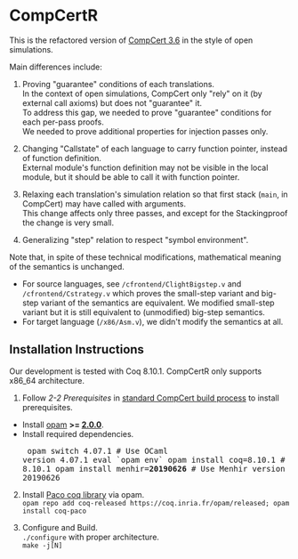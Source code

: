 # CompCertR
This is the refactored version of [CompCert 3.6](https://github.com/AbsInt/CompCert/tree/v3.6) in the style of open simulations.

Main differences include:  

1) Proving "guarantee" conditions of each translations.  
In the context of open simulations, CompCert only "rely" on it (by external call axioms) but does not "guarantee" it.  
To address this gap, we needed to prove "guarantee" conditions for each per-pass proofs.  
We needed to prove additional properties for injection passes only.  

2) Changing "Callstate" of each language to carry function pointer, instead of function definition.  
External module's function definition may not be visible in the local module, but it should be able to call it with function pointer.  

3) Relaxing each translation's simulation relation so that first stack (`main`, in CompCert) may have called with arguments.  
This change affects only three passes, and except for the Stackingproof the change is very small.  

4) Generalizing "step" relation to respect "symbol environment".  

Note that, in spite of these technical modifications, mathematical meaning of the semantics is unchanged.  
- For source languages, see `/cfrontend/ClightBigstep.v` and `/cfrontend/Cstrategy.v` which proves the small-step variant and big-step variant of the semantics are equivalent. We modified small-step variant but it is still equivalent to (unmodified) big-step semantics.
- For target language (`/x86/Asm.v`), we didn't modify the semantics at all.

## Installation Instructions
Our development is tested with Coq 8.10.1. CompCertR only supports x86_64 architecture.

1) Follow _2-2 Prerequisites_ in [standard CompCert build process](http://compcert.inria.fr/man/manual002.html) to install prerequisites.  
- Install [opam](https://opam.ocaml.org/) **>= [2.0.0](https://opam.ocaml.org/blog/opam-2-0-0/)**.
- Install required dependencies. <pre>
opam switch 4.07.1               # Use OCaml version 4.07.1
eval \`opam env\`
opam install coq=8.10.1           # Use Coq version 8.10.1
opam install menhir=<b>20190626</b>     # Use Menhir version 20190626
</pre>

2) Install [Paco coq library](https://github.com/snu-sf/paco) via opam.  
   `opam repo add coq-released https://coq.inria.fr/opam/released; opam install coq-paco`  
   
3) Configure and Build.  
  `./configure` with proper architecture.  
  `make -j[N]` 
